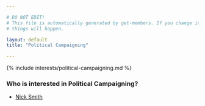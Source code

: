 ```yaml
---

# DO NOT EDIT!
# This file is automatically generated by get-members. If you change it, bad
# things will happen.

layout: default
title: "Political Campaigning"

---
```


{% include interests/political-campaigning.md %}

### Who is interested in Political Campaigning?


* [Nick Smith](members/nick-smith.html)
